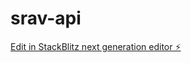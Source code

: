 # srav-api

[Edit in StackBlitz next generation editor ⚡️](https://stackblitz.com/~/github.com/praveenn77/srav-api)